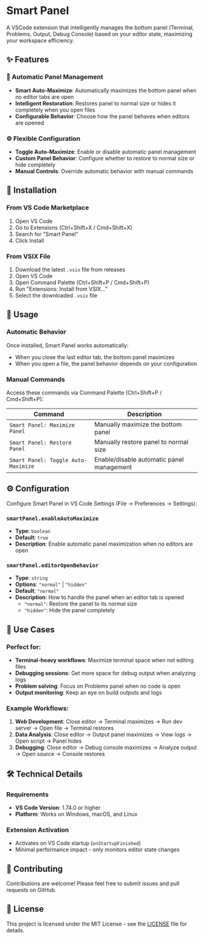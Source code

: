 # Smart Panel

A VSCode extension that intelligently manages the bottom panel (Terminal, Problems, Output, Debug Console) based on your editor state, maximizing your workspace efficiency.

## ✨ Features

### 🔄 Automatic Panel Management
- **Smart Auto-Maximize**: Automatically maximizes the bottom panel when no editor tabs are open
- **Intelligent Restoration**: Restores panel to normal size or hides it completely when you open files
- **Configurable Behavior**: Choose how the panel behaves when editors are opened

### ⚙️ Flexible Configuration
- **Toggle Auto-Maximize**: Enable or disable automatic panel management
- **Custom Panel Behavior**: Configure whether to restore to normal size or hide completely
- **Manual Controls**: Override automatic behavior with manual commands

## 🚀 Installation

### From VS Code Marketplace
1. Open VS Code
2. Go to Extensions (Ctrl+Shift+X / Cmd+Shift+X)
3. Search for "Smart Panel"
4. Click Install

### From VSIX File
1. Download the latest `.vsix` file from releases
2. Open VS Code
3. Open Command Palette (Ctrl+Shift+P / Cmd+Shift+P)
4. Run "Extensions: Install from VSIX..."
5. Select the downloaded `.vsix` file

## 📖 Usage

### Automatic Behavior
Once installed, Smart Panel works automatically:
- When you close the last editor tab, the bottom panel maximizes
- When you open a file, the panel behavior depends on your configuration

### Manual Commands
Access these commands via Command Palette (Ctrl+Shift+P / Cmd+Shift+P):

| Command | Description |
|---------|-------------|
| `Smart Panel: Maximize Panel` | Manually maximize the bottom panel |
| `Smart Panel: Restore Panel` | Manually restore panel to normal size |
| `Smart Panel: Toggle Auto-Maximize` | Enable/disable automatic panel management |

## ⚙️ Configuration

Configure Smart Panel in VS Code Settings (File → Preferences → Settings):

### `smartPanel.enableAutoMaximize`
- **Type**: `boolean`
- **Default**: `true`
- **Description**: Enable automatic panel maximization when no editors are open

### `smartPanel.editorOpenBehavior`
- **Type**: `string`
- **Options**: `"normal"` | `"hidden"`
- **Default**: `"normal"`
- **Description**: How to handle the panel when an editor tab is opened
  - `"normal"`: Restore the panel to its normal size
  - `"hidden"`: Hide the panel completely

## 🎯 Use Cases

### Perfect for:
- **Terminal-heavy workflows**: Maximize terminal space when not editing files
- **Debugging sessions**: Get more space for debug output when analyzing logs
- **Problem solving**: Focus on Problems panel when no code is open
- **Output monitoring**: Keep an eye on build outputs and logs

### Example Workflows:
1. **Web Development**: Close editor → Terminal maximizes → Run dev server → Open file → Terminal restores
2. **Data Analysis**: Close editor → Output panel maximizes → View logs → Open script → Panel hides
3. **Debugging**: Close editor → Debug console maximizes → Analyze output → Open source → Console restores

## 🛠️ Technical Details

### Requirements
- **VS Code Version**: 1.74.0 or higher
- **Platform**: Works on Windows, macOS, and Linux

### Extension Activation
- Activates on VS Code startup (`onStartupFinished`)
- Minimal performance impact - only monitors editor state changes

## 🤝 Contributing

Contributions are welcome! Please feel free to submit issues and pull requests on GitHub.

## 📄 License

This project is licensed under the MIT License - see the [LICENSE](LICENSE) file for details.